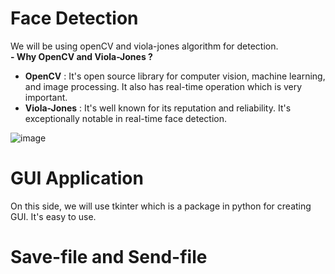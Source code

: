 # Face Detection
We will be using openCV and viola-jones algorithm for detection. <br/>
**- Why OpenCV and Viola-Jones ?** <br/>
- **OpenCV** : It's open source library for computer vision, machine learning, and image processing. It also has real-time operation which is very important. <br/>
- **Viola-Jones** : It's well known for its reputation and reliability. It's exceptionally notable in real-time face detection.

![image](https://user-images.githubusercontent.com/87508144/133806003-8bfd3071-5be6-4b11-a7d7-69754597eab8.png)


# GUI Application
On this side, we will use tkinter which is a package in python for creating GUI. It's easy to use.

# Save-file and Send-file


